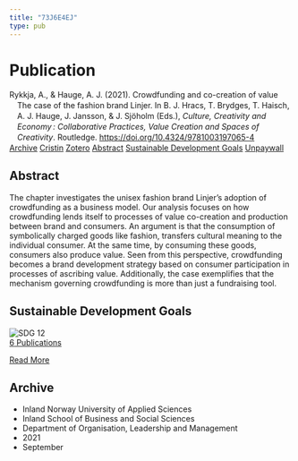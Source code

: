 ```yaml
---
title: "73J6E4EJ"
type: pub
---
```

<h1>Publication</h1>
<article id="csl-bib-container-73J6E4EJ" class="csl-bib-container">
  <div class="csl-bib-body" style="line-height: 1.35; padding-left: 1em; text-indent:-1em;">
  <div class="csl-entry">Rykkja, A., &amp; Hauge, A. J. (2021). Crowdfunding and co-creation of value The case of the fashion brand Linjer. In B. J. Hracs, T. Brydges, T. Haisch, A. J. Hauge, J. Jansson, &amp; J. Sj&#xF6;holm (Eds.), <i>Culture, Creativity and Economy&#x202F;: Collaborative Practices, Value Creation and Spaces of Creativity</i>. Routledge. <a href="https://doi.org/10.4324/9781003197065-4">https://doi.org/10.4324/9781003197065-4</a></div>
</div>
  <div class="csl-bib-buttons">
    <a href="#taxonomy-article-73J6E4EJ" class="csl-bib-button">Archive</a>
    <a href="https://app.cristin.no/results/show.jsf?id=1931762" alt="Cristin URL" class="csl-bib-button">Cristin</a>
    <a href="http://zotero.org/groups/5402882/items/73J6E4EJ" alt="Zotero URL" class="csl-bib-button">Zotero</a>
    <a href="#abstract-article-73J6E4EJ" class="csl-bib-button">Abstract</a>
    <a href="#sdg-article-73J6E4EJ" class="csl-bib-button">Sustainable Development Goals</a>
    <a href="https://doi.org/10.4324/9781003197065-4" class="csl-bib-button">Unpaywall</a>
  </div>
  <div id="csl-bib-meta-container-73J6E4EJ"></div>
</article>
<div id="csl-bib-meta-73J6E4EJ" class="csl-bib-meta">
  <article id="abstract-article-73J6E4EJ" class="abstract-article">
    <h1>Abstract</h1>
    The chapter investigates the unisex fashion brand Linjer’s adoption of crowdfunding as a business model. Our analysis focuses on how crowdfunding lends itself to processes of value co-creation and production between brand and consumers. An argument is that the consumption of symbolically charged goods like fashion, transfers cultural meaning to the individual consumer. At the same time, by consuming these goods, consumers also produce value. Seen from this perspective, crowdfunding becomes a brand development strategy based on consumer participation in processes of ascribing value. Additionally, the case exemplifies that the mechanism governing crowdfunding is more than just a fundraising tool.
  </article>
  <article id="sdg-article-73J6E4EJ" class="sdg-article">
    <h1>Sustainable Development Goals</h1>
    <div class="sdg-container"><div id="sdg12" class="sdg"> <img src="{{< params subfolder >}}images/sdg/sdg12_en.png" class="image" alt="SDG 12"> <div class="sdg-overlay"> <a href="{{< params subfolder >}}en/archive/?sdg=12#archive" class="sdg-publication-count"><span>6</span> Publications</a> <p><a href="https://sdgs.un.org/goals/goal12" class="sdg-read-more">Read More</a></p> </div> </div></div>
  </article>
  <article id="taxonomy-article-73J6E4EJ" class="taxonomy-article">
    <h1>Archive</h1>
    <ul>
      <li>Inland Norway University of Applied Sciences</li>
      <li>Inland School of Business and Social Sciences</li>
      <li>Department of Organisation, Leadership and Management</li>
      <li>2021</li>
      <li>September</li>
    </ul>
  </article>
</div>
